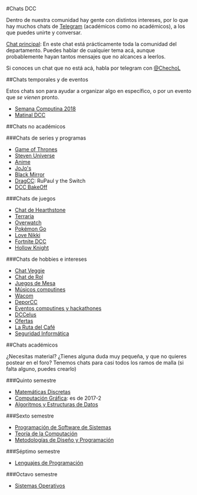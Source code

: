 #Chats DCC

Dentro de nuestra comunidad hay gente con distintos intereses, por lo que hay muchos chats de [Telegram](https://telegram.org/) (académicos como no académicos), a los que puedes unirte y conversar.

[Chat principal](https://t.me/joinchat/CdpWpEIqFvjwcKxDwqS06Q): En este chat está prácticamente toda la comunidad del departamento. Puedes hablar de cualquier tema acá, aunque probablemente hayan tantos mensajes que no alcances a leerlos.

Si conoces un chat que no está acá, habla por telegram con [@ChechoL](http://t.me/ChechoL)

##Chats temporales y de eventos

Estos chats son para ayudar a organizar algo en específico, o por un evento que _se vienen_ pronto.

- [Semana Computina 2018](https://t.me/joinchat/CT8s0A9mnkHJzNOwslTMVg)
- [Matinal DCC](https://t.me/joinchat/AEMcAhEmif7p8MjRKRPAOA)

##Chats no académicos

###Chats de series y programas
- [Game of Thrones](https://telegram.me/joinchat/AOCFDQisHhZsSpFY_OEQLw)
- [Steven Universe](https://t.me/joinchat/CCI8egnYQSUc-5v9EpZ53A)
- [Anime](https://t.me/joinchat/B6QJcwrBlHKAs8sldrJfyA)
- [JoJo's](https://t.me/joinchat/B8ml6gk9iqM9QiednPzwhw)
- [Black Mirror](https://t.me/joinchat/A0MT3ksnL3JIX12ZIMv8Dg)
- [DragCC](https://t.me/joinchat/B5P3Bg-JtHUxrL2RKyNKOw): RuPaul y the Switch
- [DCC BakeOff](https://t.me/joinchat/B6QJcxKaGg5cucRHZ6luFg)

###Chats de juegos
- [Chat de Hearthstone](https://t.me/joinchat/BrXxiwyf6xcSdqqyiS6kEA) 
- [Terraria](https://t.me/DCCTerraria)
- [Overwatch](https://telegram.me/joinchat/CB-bvgfex5SvInXKN1bL3w)
- [Pokémon Go](https://telegram.me/joinchat/A0MT3gpHCiKPcXN0wGjv8g)
- [Love Nikki](https://t.me/joinchat/BvInWhJrO_2U8LKatqXVvA)
- [Fortnite DCC](https://t.me/joinchat/FI55jA79vdvLK23ZvNImWg)
- [Hollow Knight](https://t.me/joinchat/AEMcAlJDM0b8TniLnbf3xg)

###Chats de hobbies e intereses

- [Chat Veggie](https://t.me/joinchat/CSkUvgl634UeKGcPfeB8cA)
- [Chat de Rol](https://t.me/joinchat/BvInWhAKj2m685ipYfECZQ)
- [Juegos de Mesa](https://t.me/joinchat/CCI8eg9j2bqEL0GGTOWdGQ)
- [Músicos computines](https://t.me/dccmusic)
- [Wacom](https://t.me/joinchat/BpI_Qw8YoZWGX3S1e_ii0w)
- [DeporCC](https://t.me/joinchat/AO_luwgiaq_DzSdo3yH-AA)
- [Eventos computines y hackathones](https://t.me/joinchat/AEMcAkJJsrTvT5TcqX4MOQ)
- [DCCelus](https://t.me/joinchat/ByeJjBI7w-zWC_nPnz-isg)
- [Ofertas](https://t.me/joinchat/AEMcAlC5WkOJaYrvQVYGoQ)
- [La Ruta del Café](https://t.me/joinchat/CT8s0EH-5Rt2cVtEnXT1oA)
- [Seguridad Informática](https://t.me/joinchat/AEMcAkfCKtc1juLWks588A)

##Chats académicos

¿Necesitas material? ¿Tienes alguna duda muy pequeña, y que no quieres postear en el foro? Tenemos chats para casi todos los ramos de malla (si falta alguno, puedes crearlo) 

###Quinto semestre
- [Matemáticas Discretas](https://t.me/joinchat/F6wdN1Mp4FhsJEaixqud4A)
- [Computación Gráfica](https://t.me/joinchat/ByeJjAz4UgHOexV99Se4zQ): es de 2017-2
- [Algoritmos y Estructuras de Datos](https://t.me/joinchat/F6wdN1C0ELKud5FiBCf_uw)

###Sexto semestre
- [Programación de Software de Sistemas](https://t.me/joinchat/ByeJjEiv23KABlgt91cOSg)
- [Teoría de la Computación](https://t.me/joinchat/F6wdN1DnmEI2hdCILAdlaQ)
- [Metodologías de Diseño y Programación](https://t.me/joinchat/Ha2m31DEdI09DO0uDTx1JA)

###Séptimo semestre
- [Lenguajes de Programación](https://t.me/joinchat/FS7iR0gChfGo08fspSuxxg)

###Octavo semestre
- [Sistemas Operativos](https://t.me/joinchat/Ck4OWkLNXAQPLZly3s3HQw)